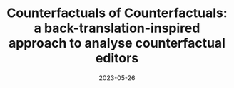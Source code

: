 ---
title: "Counterfactuals of Counterfactuals: a back-translation-inspired approach to analyse counterfactual editors
"

authors:
- Giorgos Filandrianos
- Edmund Dervakos
- Orfeas Menis-Mastromichalakis
- Chrysoula Zerva
- Giorgos Stamou

date: "2023-05-26"

publication: "ACL"

links:
    pdf: https://arxiv.org/abs/2305.17055
    code: https://github.com/geofila/Counterfactuals-of-Counterfactuals
---